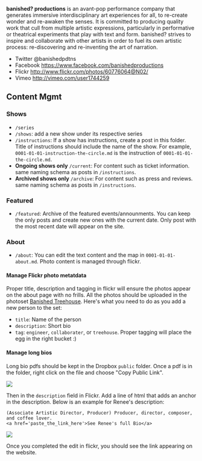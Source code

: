 **banished? productions** is an avant-pop performance company that generates immersive interdisciplinary art experiences for all, to re-create wonder and re-awaken the senses. It is committed to producing quality work that cull from multiple artistic expressions, particularly in performative or theatrical experiments that play with text and form. banished? strives to inspire and collaborate with other artists in order to fuel its own artistic process: re-discovering and re-inventing the art of narration.

- Twitter @banishedpdtns
- Facebook https://www.facebook.com/banishedproductions
- Flickr http://www.flickr.com/photos/60776064@N02/
- Vimeo http://vimeo.com/user1744259


## Content Mgmt

### Shows
- `/series`
- `/shows`: add a new show under its respective series
- `/instructions`: If a show has instructions, create a post in this folder. Title of instructions should include the name of the show. For example, `0001-01-01-instruction-the-circle.md` is the instruction of `0001-01-01-the-circle.md`.
- **Ongoing shows only** `/current`: For content such as ticket information. same naming schema as posts in `/instructions`.
- **Archived shows only** `/archive`: For content such as press and reviews. same naming schema as posts in `/instructions`. 

### Featured
- `/featured`: Archive of the featured events/announments. You can keep the only posts and create new ones with the current date. Only post with the most recent date will appear on the site.

### About
- `/about`: You can edit the text content and the map in `0001-01-01-about.md`. Photo content is managed through flickr.

#### Manage Flickr photo metatdata

Proper title, description and tagging in flickr will ensure the photos appear on the about page with no frills. All the photos should be uploaded in the photoset [Banished Treehouse](http://www.flickr.com/photos/100588115@N07/with/13080602745). Here's what you need to do as you add a new person to the set:

- `title`: Name of the person
- `description`: Short bio
- `tag`: `engineer`, `collaborater`, or `treehouse`. Proper tagging will place the egg in the right bucket :)

#### Manage long bios

Long bio pdfs should be kept in the Dropbox `public` folder. Once a pdf is in the folder, right click on the file and choose "Copy Public Link".

![](http://f.cl.ly/items/0P1q0n2M3e141L3h3A1x/Screen%20Shot%202014-04-15%20at%2011.34.25%20PM.png)

Then in the `description` field in Flickr. Add a line of html that adds an anchor in the description. Below is an example for Renee's description:

    (Associate Artistic Director, Producer) Producer, director, composer, and coffee lover.
    <a href='paste_the_link_here'>See Renee's full Bio</a>

![](http://f.cl.ly/items/1l0l1d2g1r2j022o3z2x/Screen%20Shot%202014-04-15%20at%2011.39.58%20PM.png)

Once you completed the edit in flickr, you should see the link appearing on the website.